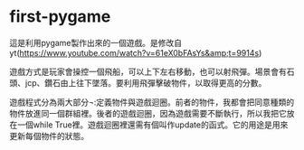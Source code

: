 # first-pygame
這是利用pygame製作出來的一個遊戲。是修改自yt(https://www.youtube.com/watch?v=61eX0bFAsYs&amp;t=9914s)

遊戲方式是玩家會操控一個飛船，可以上下左右移動，也可以射飛彈。場景會有石頭、jcp、鑽石由上往下墜落。要利用飛彈擊破物件，以取得更高的分數。

遊戲程式分為兩大部分¬:定義物件與遊戲迴圈。前者的物件，我都會把同意種類的物件放進同一個群組裡。後者的遊戲迴圈，因為遊戲需要不斷執行，所以我把它放在一個while True裡。遊戲迴圈裡還需有個叫作update的函式。它的用途是用來更新每個物件的狀態。
